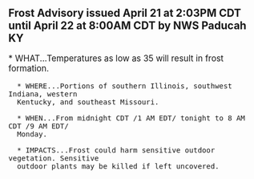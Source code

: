 <p>
   <h2>Frost Advisory issued April 21 at 2:03PM CDT until April 22 at 8:00AM CDT by NWS Paducah KY</h2>
   <div style="font-size:120%">* WHAT...Temperatures as low as 35 will result in frost formation.
      
      * WHERE...Portions of southern Illinois, southwest Indiana, western
      Kentucky, and southeast Missouri.
      
      * WHEN...From midnight CDT /1 AM EDT/ tonight to 8 AM CDT /9 AM EDT/
      Monday.
      
      * IMPACTS...Frost could harm sensitive outdoor vegetation. Sensitive
      outdoor plants may be killed if left uncovered.
   </div>
</p>